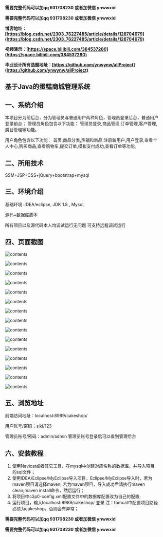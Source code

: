 **需要完整代码可以加qq  931708230 或者加微信 ynwwxid**

**需要完整代码可以加qq  931708230 或者加微信  ynwwxid**

**博客地址：[https://blog.csdn.net/2303_76227485/article/details/128704679](https://blog.csdn.net/2303_76227485/article/details/128704679)**

**视频演示：[https://space.bilibili.com/384537280](https://space.bilibili.com/384537280)**

**毕业设计所有选题地址：[https://github.com/ynwynw/allProject](https://github.com/ynwynw/allProject)**

## 基于Java的蛋糕商城管理系统

## 一、系统介绍

本项目分为前后台，分为管理员与普通用户两种角色，管理员登录后台，普通用户登录前台；
管理员角色包含以下功能：
管理员登录,商品管理,订单管理,客户管理,类目管理等功能。

用户角色包含以下功能：
首页,商品分类,热销和新品,注册新用户,用户登录,查看个人中心,购买商品,查看购物车,提交订单,模拟支付成功,查看订单等功能。

## 二、所用技术

SSM+JSP+CSS+jQuery+bootstrap+mysql


## 三、环境介绍

基础环境 :IDEA/eclipse, JDK 1.8 , Mysql, 

源码+数据库脚本 

所有项目以及源代码本人均调试运行无问题 可支持远程调试运行

## 四、页面截图

![contents](./picture/picture1.png)

![contents](./picture/picture2.png)

![contents](./picture/picture3.png)

![contents](./picture/picture4.png)

![contents](./picture/picture5.png)

![contents](./picture/picture6.png)

![contents](./picture/picture7.png)

![contents](./picture/picture8.png)

![contents](./picture/picture9.png)

![contents](./picture/picture10.png)

![contents](./picture/picture11.png)

![contents](./picture/picture12.png)

![contents](./picture/picture13.png)

![contents](./picture/picture14.png)

![contents](./picture/picture15.png)


## 五、浏览地址

前端访问地址：localhost:8989/cakeshop/

用户账号/密码：siki/123

管理员账号/密码：admin/admin  管理员账号登录后可以看到管理后台

## 六、安装教程

1. 使用Navicat或者其它工具，在mysql中创建对应名称的数据库，并导入项目的sql文件；
2. 使用IDEA/Eclipse/MyEclipse导入项目，Eclipse/MyEclipse导入时，若为maven项目请选择maven;
   若为maven项目，导入成功后请执行maven clean;maven install命令，然后运行；
3. 将项目中c3p0-config.xml配置文件中的数据库配置改为自己的配置;
4. 运行项目，输入localhost:8989/cakeshop/ 登录
   注：tomcat中配置项目路径必须为cakeshop，否则会有异常；
   

**需要完整代码可以加qq  931708230 或者加微信 ynwwxid**

**需要完整代码可以加qq  931708230 或者加微信  ynwwxid**



